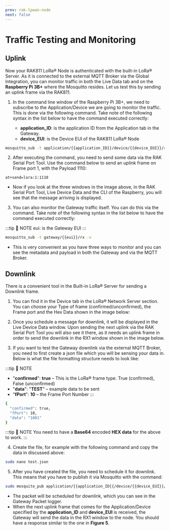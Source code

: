 ```yaml
---
prev: rak-lpwan-node
next: false
---
```


# Traffic Testing and Monitoring

## Uplink

Now your RAK811 LoRa® Node is authenticated with the built-in LoRa® Server. As it is connected to the external MQTT Broker via the Global Integration, you can monitor traffic in both the Live Data tab and on the **Raspberry Pi 3B+** where the Mosquitto resides. Let us test this by sending an uplink frame via the RAK811.

1. In the command line window of the Raspberry Pi 3B+, we need to subscribe to the Application/Device we are going to monitor the traffic. This is done via the following command. Take note of the following syntax in the list below to have the command executed correctly:

    * **application_ID**: is the application ID from the Application tab in the Gateway.
    * **device_EUI**: is the Device EUI of the RAK811 LoRa® Node

```sh
mosquitto_sub -t application/{{application_ID}}/device/{{device_EUI}}/rx -v
```

<rk-img
  src="/assets/images/deployment-guide/rak-gateway-mesh/app-id.jpg"
  width="100%"
  figure-number="1"
  caption="Application ID"
/>

2. After executing the command, you need to send some data via the RAK Serial Port Tool. Use the command below to send an uplink frame on Frame port 1, with the Payload 1110:

```
at+send=lora:1:1110
```
<rk-img
  src="/assets/images/deployment-guide/rak-gateway-mesh/test-uplink.jpg"
  width="100%"
  figure-number="2"
  caption="Test Uplink (Application)"
/>

* Now if you look at the three windows in the image above, in the RAK Serial Port Tool, Live Device Data and the CLI of the Raspberry, you will see that the message arriving is displayed.

3. You can also monitor the Gateway traffic itself. You can do this via the command. Take note of the following syntax in the list below to have the command executed correctly:

:::tip 📝 NOTE
 eui: is the Gateway EUI
:::

```sh
mosquitto_sub -t gateway/{{eui}}/rx -v
```

<rk-img
  src="/assets/images/deployment-guide/rak-gateway-mesh/app-test-gateway.jpg"
  width="100%"
  figure-number="3"
  caption="Test Uplink (Gateway)"
/>

* This is very convenient as you have three ways to monitor and you can see the metadata and payload in both the Gateway and via the MQTT Broker.

## Downlink

There is a convenient tool in the Built-in LoRa® Server for sending a Downlink frame.

1. You can find it in the Device tab in the LoRa® Network Server section. You can choose your Type of frame (confirmed/unconfirmed), the Frame port and the Hex Data shown in the image below:

<rk-img
  src="/assets/images/deployment-guide/rak-gateway-mesh/downlink-tool.jpg"
  width="100%"
  figure-number="4"
  caption="LoRa® Network Server Device Downlink Tool"
/>

2. Once you schedule a message for downlink, it will be displayed in the Live Device Data window. Upon sending the next uplink via the RAK Serial Port Tool you will also see it there, as it needs an uplink frame in order to send the downlink in the RX1 window shown in the image below.

<rk-img
  src="/assets/images/deployment-guide/rak-gateway-mesh/downlink-frame.jpg"
  width="100%"
  figure-number="5"
  caption="Received Downlink Frame"
/>

3. If you want to test the Gateway downlink via the external MQTT Broker, you need to first create a json file which you will be sensing your data in. Below is what the file formatting structure needs to look like:

:::tip 📝 NOTE
* "**confirmed**": **true** – This is the LoRa® frame type. True (confirmed), False (unconfirmed)
* "**data**": "**TEST**" – example data to be sent
* "**fPort**": **10** – the Frame Port Number
:::

```sh
{
  "confirmed": true,
  "fPort": 10,
  "data": "1001"
}
```

:::tip 📝 NOTE
 You need to have a **Base64** encoded **HEX data** for the above to work.
:::

4. Create the file, for example with the following command and copy the data in discussed above:

```sh
sudo nano test.json
```

5. After you have created the file, you need to schedule it for downlink. This means that you have to publish it via Mosquitto with the command:

```sh
sudo mosquito_pub application/{{application_ID{{/device/{{device_EUI}}/ tx –f test.json
```

* The packet will be scheduled for downlink, which you can see in the Gateway Packet logger.
* When the next uplink frame that comes for the Application/Device specified by the **application_ID** and **device_EUI** is received, the Gateway will send the data in the RX1 window to the node. You should have a response similar to the one in **Figure 5**.

